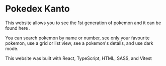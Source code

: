 # Pokedex Kanto
This website allows you to see the 1st generation of pokemon and it can be found here <pending to set url>.

You can search pokemon by name or number, see only your favourite pokemon, use a grid or list view, see a pokemon's details, and use dark mode.

This website was built with React, TypeScript, HTML, SASS, and Vitest
